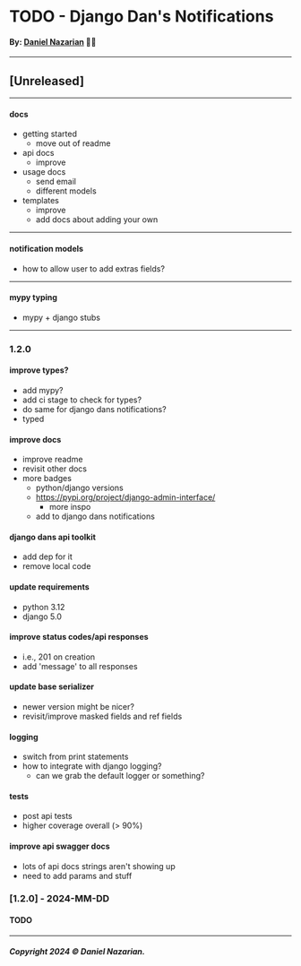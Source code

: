 # TODO - Django Dan's Notifications
#### By: [Daniel Nazarian](https://danielnazarian) 🐧👹

-------------------------------------------------------
## [Unreleased]
-----

#### docs

- getting started
    - move out of readme
- api docs
    - improve
- usage docs
    - send email
    - different models
- templates
    - improve
    - add docs about adding your own

-----


#### notification models
- how to allow user to add extras fields?


-----


#### mypy typing
- mypy + django stubs


-----

### 1.2.0



#### improve types?
- add mypy?
- add ci stage to check for types?
- do same for django dans notifications?
- typed


#### improve docs
- improve readme
- revisit other docs
- more badges
    - python/django versions
    - https://pypi.org/project/django-admin-interface/
        - more inspo
    - add to django dans notifications


#### django dans api toolkit
- add dep for it
- remove local code


#### update requirements
- python 3.12
- django 5.0


#### improve status codes/api responses
- i.e., 201 on creation
- add 'message' to all responses


#### update base serializer
- newer version might be nicer?
- revisit/improve masked fields and ref fields


#### logging
- switch from print statements
- how to integrate with django logging?
    - can we grab the default logger or something?


#### tests
- post api tests
- higher coverage overall (> 90%)


#### improve api swagger docs
- lots of api docs strings aren't showing up
- need to add params and stuff


### [1.2.0] - 2024-MM-DD
#### TODO

-------------------------------------------------------

##### Copyright 2024 © Daniel Nazarian.
